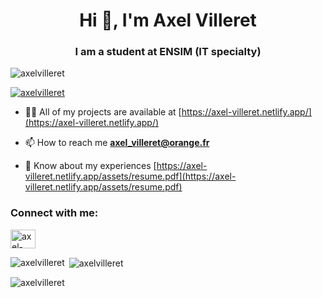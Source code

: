 <h1 align="center">Hi 👋, I'm Axel Villeret</h1>
<h3 align="center">I am a student at ENSIM (IT specialty)</h3>

<p align="left"> <img src="https://komarev.com/ghpvc/?username=axelvilleret&label=Profile%20views&color=0e75b6&style=flat" alt="axelvilleret" /> </p>

<p align="left"> <a href="https://github.com/ryo-ma/github-profile-trophy"><img src="https://github-profile-trophy.vercel.app/?username=axelvilleret" alt="axelvilleret" /></a> </p>

- 👨‍💻 All of my projects are available at [https://axel-villeret.netlify.app/](https://axel-villeret.netlify.app/)

- 📫 How to reach me **axel_villeret@orange.fr**

- 📄 Know about my experiences [https://axel-villeret.netlify.app/assets/resume.pdf](https://axel-villeret.netlify.app/assets/resume.pdf)

<h3 align="left">Connect with me:</h3>
<p align="left">
<a href="https://linkedin.com/in/axel-villeret" target="blank"><img align="center" src="https://raw.githubusercontent.com/rahuldkjain/github-profile-readme-generator/master/src/images/icons/Social/linked-in-alt.svg" alt="axel-villeret" height="30" width="40" /></a>
</p>

<p><img align="left" src="https://github-readme-stats.vercel.app/api/top-langs?username=axelvilleret&show_icons=true&locale=en&layout=compact" alt="axelvilleret" /></p>

<p>&nbsp;<img align="center" src="https://github-readme-stats.vercel.app/api?username=axelvilleret&show_icons=true&locale=en" alt="axelvilleret" /></p>

<p><img align="center" src="https://github-readme-streak-stats.herokuapp.com/?user=axelvilleret&" alt="axelvilleret" /></p>
